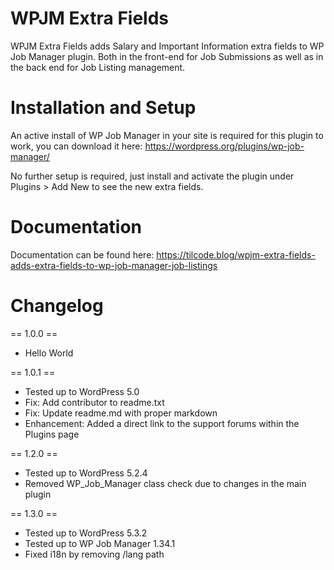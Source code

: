# WPJM Extra Fields

WPJM Extra Fields adds Salary and Important Information extra fields to WP Job Manager plugin. Both in the front-end for Job Submissions as well as in the back end for Job Listing management.

# Installation and Setup

An active install of WP Job Manager in your site is required for this plugin to work, you can download it here: https://wordpress.org/plugins/wp-job-manager/

No further setup is required, just install and activate the plugin under Plugins > Add New to see the new extra fields.

# Documentation

Documentation can be found here: https://tilcode.blog/wpjm-extra-fields-adds-extra-fields-to-wp-job-manager-job-listings

# Changelog

== 1.0.0 ==
- Hello World

== 1.0.1 ==
- Tested up to WordPress 5.0
- Fix: Add contributor to readme.txt
- Fix: Update readme.md with proper markdown
- Enhancement: Added a direct link to the support forums within the Plugins page

== 1.2.0 ==
- Tested up to WordPress 5.2.4
- Removed WP_Job_Manager class check due to changes in the main plugin

== 1.3.0 ==
- Tested up to WordPress 5.3.2
- Tested up to WP Job Manager 1.34.1
- Fixed i18n by removing /lang path